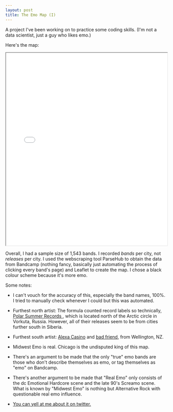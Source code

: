 ```yaml
---
layout: post
title: The Emo Map (I)
---
```


A project I've been working on to practice some coding skills. (I'm not a data scientist, just a guy who likes emo.)  

Here's the map: 

<iframe seamless src="/assets/emomap3.html" width="100%" height="600"></iframe>


Overall, I had a sample size of 1,543 bands. I recorded *bands* per city, not *releases* per city. I used the webscraping tool ParseHub to obtain the data from Bandcamp (nothing fancy, basically just automating the process of clicking every band's page) and Leaflet to create the map. I chose a black colour scheme because it's more emo. 

Some notes: 

- I can't vouch for the accuracy of this, especially the band names, 100%. I tried to manually check whenever I could but this was automated. 

- Furthest north artist: The formula counted record labels so technically, <a href="https://polarxsummer.bandcamp.com/music"> Polar Summer Records </a>, which is located north of the Arctic circle in Vorkuta, Russia. However, all of their releases seem to be from cities further south in Siberia. 

- Furthest south artist: <a href="https://alexacasino.bandcamp.com/music">Alexa Casino</a> and <a href="https://badfriendnz.bandcamp.com/">bad friend</a>, from Wellington, NZ.

- Midwest Emo is real. Chicago is the undisputed king of this map. 

- There's an argument to be made that the only "true" emo bands are those who don't describe themselves as emo, or tag themselves as "emo" on Bandcamp.

- There's another argument to be made that "Real Emo" only consists of the dc Emotional Hardcore scene and the late 90's Screamo scene. What is known by "Midwest Emo" is nothing but Alternative Rock with questionable real emo influence.

- <a href ="https://twitter.com/sonnerly/status/1362949949282013187"> You can yell at me about it on twitter. </a>
